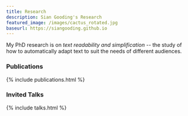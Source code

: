 ```yaml
---
title: Research
description: Sian Gooding's Research
featured_image: /images/cactus_rotated.jpg
baseurl: https://siangooding.github.io
---
```


My PhD research is on <i>text readability and simplification</i> -- the study of how to automatically adapt text to suit the needs of different audiences. 

### Publications


{% include publications.html %}

### Invited Talks

{% include talks.html %}